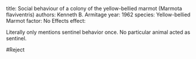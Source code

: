 title: Social behaviour of a colony of the yellow-bellied marmot (Marmota flaviventris)
authors: Kenneth B. Armitage
year: 1962
species: Yellow-bellied Marmot
factor: No Effects
effect:

Literally only mentions sentinel behavior once. No particular animal acted as sentinel.

#Reject 